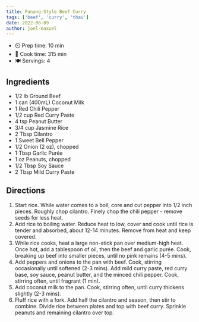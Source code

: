 ```yaml
---
title: Panang-Style Beef Curry
tags: ['beef', 'curry', 'thai']
date: 2022-08-09
author: joel-maxuel
---
```


- ⏲️ Prep time: 10 min
- 🍳 Cook time: 315 min
- 🍽️ Servings: 4

## Ingredients

- 1/2 lb Ground Beef
- 1 can (400mL) Coconut Milk
- 1 Red Chili Pepper
- 1/2 cup Red Curry Paste
- 4 tsp Peanut Butter
- 3/4 cup Jasmine Rice
- 2 Tbsp Cilantro
- 1 Sweet Bell Pepper
- 1/2 Onion (2 oz), chopped
- 1 Tbsp Garlic Purée
- 1 oz Peanuts, chopped
- 1/2 Tbsp Soy Sauce
- 2 Tbsp Mild Curry Paste

## Directions

1. Start rice. While water comes to a boil, core and cut pepper into 1/2 inch pieces. Roughly chop cilantro. Finely chop
   the chili pepper - remove seeds for less heat.
2. Add rice to boiling water. Reduce heat to low, cover and cook until rice is tender and absorbed, about 12-14 minutes.
   Remove from heat and keep covered.
3. While rice cooks, heat a large non-stick pan over medium-high heat. Once hot, add a tablespoon of oil, then the beef
   and garlic purée. Cook, breaking up beef into smaller pieces, until no pink remains (4-5 mins).
4. Add peppers and onions to the pan with beef. Cook, stirring occasionally until softened (2-3 mins). Add mild curry
   paste, red curry base, soy sauce, peanut butter, and the minced chili pepper. Cook, stirring often, until fragrant (1
   min).
5. Add coconut milk to the pan. Cook, stirring often, until curry thickens slightly (2-3 mins).
6. Fluff rice with a fork. Add half the cilantro and season, then stir to combine. Divide rice between plates and top
   with beef curry. Sprinkle peanuts and remaining cilantro over top.
